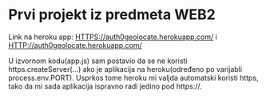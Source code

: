 # Prvi projekt iz predmeta WEB2

Link na heroku app: [HTTPS://auth0geolocate.herokuapp.com/](https://auth0geolocate.herokuapp.com/) i [HTTP://auth0geolocate.herokuapp.com/](http://auth0geolocate.herokuapp.com/)

U izvornom kodu(app.js) sam postavio da se ne koristi https.createServer(...) ako je aplikacija na heroku(određeno po varijabli process.env.PORT). Usprkos tome heroku mi valjda automatski koristi https, tako da mi sada aplikacija ispravno radi jedino pod https://.
